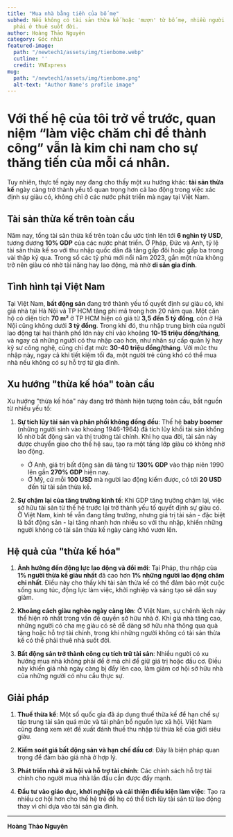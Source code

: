 ```yaml
---
title: "Mua nhà bằng tiền của bố mẹ"
subhed: Nếu không có tài sản thừa kế hoặc 'mượn' từ bố mẹ, nhiều người trẻ có thể
  phải ở thuê suốt đời.
author: Hoàng Thảo Nguyên
category: Góc nhìn
featured-image:
  path: "/newtech1/assets/img/tienbome.webp"
  cutline: ''
  credit: VNExpress
mug:
  path: "/newtech1/assets/img/tienbome.png"
  alt-text: "Author Name's profile image"
---
```


# Với thế hệ của tôi trở về trước, quan niệm “làm việc chăm chỉ để thành công” vẫn là kim chỉ nam cho sự thăng tiến của mỗi cá nhân.

Tuy nhiên, thực tế ngày nay đang cho thấy một xu hướng khác: **tài sản thừa kế** ngày càng trở thành yếu tố quan trọng hơn cả lao động trong việc xác định sự giàu có, không chỉ ở các nước phát triển mà ngay tại Việt Nam.

## Tài sản thừa kế trên toàn cầu

Năm nay, tổng tài sản thừa kế trên toàn cầu ước tính lên tới **6 nghìn tỷ USD**, tương đương **10% GDP** của các nước phát triển. Ở Pháp, Đức và Anh, tỷ lệ tài sản thừa kế so với thu nhập quốc dân đã tăng gấp đôi hoặc gấp ba trong vài thập kỷ qua. Trong số các tỷ phú mới nổi năm 2023, gần một nửa không trở nên giàu có nhờ tài năng hay lao động, mà nhờ **di sản gia đình**.

## Tình hình tại Việt Nam

Tại Việt Nam, **bất động sản** đang trở thành yếu tố quyết định sự giàu có, khi giá nhà tại Hà Nội và TP HCM tăng phi mã trong hơn 20 năm qua. Một căn hộ có diện tích **70 m²** ở TP HCM hiện có giá từ **3,5 đến 5 tỷ đồng**, còn ở Hà Nội cũng không dưới **3 tỷ đồng**. Trong khi đó, thu nhập trung bình của người lao động tại hai thành phố lớn này chỉ vào khoảng **10-15 triệu đồng/tháng**, và ngay cả những người có thu nhập cao hơn, như nhân sự cấp quản lý hay kỹ sư công nghệ, cũng chỉ đạt mức **30-40 triệu đồng/tháng**. Với mức thu nhập này, ngay cả khi tiết kiệm tối đa, một người trẻ cũng khó có thể mua nhà nếu không có sự hỗ trợ từ gia đình.

## Xu hướng "thừa kế hóa" toàn cầu

Xu hướng "thừa kế hóa" này đang trở thành hiện tượng toàn cầu, bắt nguồn từ nhiều yếu tố:

1. **Sự tích lũy tài sản và phân phối không đồng đều**: Thế hệ **baby boomer** (những người sinh vào khoảng 1946-1964) đã tích lũy khối tài sản khổng lồ nhờ bất động sản và thị trường tài chính. Khi họ qua đời, tài sản này được chuyển giao cho thế hệ sau, tạo ra một tầng lớp giàu có không nhờ lao động.
   - Ở Anh, giá trị bất động sản đã tăng từ **130% GDP** vào thập niên 1990 lên gần **270% GDP** hiện nay.
   - Ở Mỹ, cứ mỗi **100 USD** mà người lao động kiếm được, có tới **20 USD** đến từ tài sản thừa kế.

2. **Sự chậm lại của tăng trưởng kinh tế**: Khi GDP tăng trưởng chậm lại, việc sở hữu tài sản từ thế hệ trước lại trở thành yếu tố quyết định sự giàu có. Ở Việt Nam, kinh tế vẫn đang tăng trưởng, nhưng giá trị tài sản - đặc biệt là bất động sản - lại tăng nhanh hơn nhiều so với thu nhập, khiến những người không có tài sản thừa kế ngày càng khó vươn lên.

## Hệ quả của "thừa kế hóa"

1. **Ảnh hưởng đến động lực lao động và đổi mới**: Tại Pháp, thu nhập của **1% người thừa kế giàu nhất** đã cao hơn **1% những người lao động chăm chỉ nhất**. Điều này cho thấy khi tài sản thừa kế có thể đảm bảo một cuộc sống sung túc, động lực làm việc, khởi nghiệp và sáng tạo sẽ dần suy giảm.

2. **Khoảng cách giàu nghèo ngày càng lớn**: Ở Việt Nam, sự chênh lệch này thể hiện rõ nhất trong vấn đề quyền sở hữu nhà ở. Khi giá nhà tăng cao, những người có cha mẹ giàu có sẽ dễ dàng sở hữu nhà thông qua quà tặng hoặc hỗ trợ tài chính, trong khi những người không có tài sản thừa kế có thể phải thuê nhà suốt đời.

3. **Bất động sản trở thành công cụ tích trữ tài sản**: Nhiều người có xu hướng mua nhà không phải để ở mà chỉ để giữ giá trị hoặc đầu cơ. Điều này khiến giá nhà ngày càng bị đẩy lên cao, làm giảm cơ hội sở hữu nhà của những người có nhu cầu thực sự.

## Giải pháp

1. **Thuế thừa kế**: Một số quốc gia đã áp dụng thuế thừa kế để hạn chế sự tập trung tài sản quá mức và tái phân bổ nguồn lực xã hội. Việt Nam cũng đang xem xét đề xuất đánh thuế thu nhập từ thừa kế của giới siêu giàu.

2. **Kiểm soát giá bất động sản và hạn chế đầu cơ**: Đây là biện pháp quan trọng để đảm bảo giá nhà ở hợp lý.

3. **Phát triển nhà ở xã hội và hỗ trợ tài chính**: Các chính sách hỗ trợ tài chính cho người mua nhà lần đầu cần được đẩy mạnh.

4. **Đầu tư vào giáo dục, khởi nghiệp và cải thiện điều kiện làm việc**: Tạo ra nhiều cơ hội hơn cho thế hệ trẻ để họ có thể tích lũy tài sản từ lao động thay vì chỉ dựa vào tài sản gia đình.

---

**Hoàng Thảo Nguyên**
